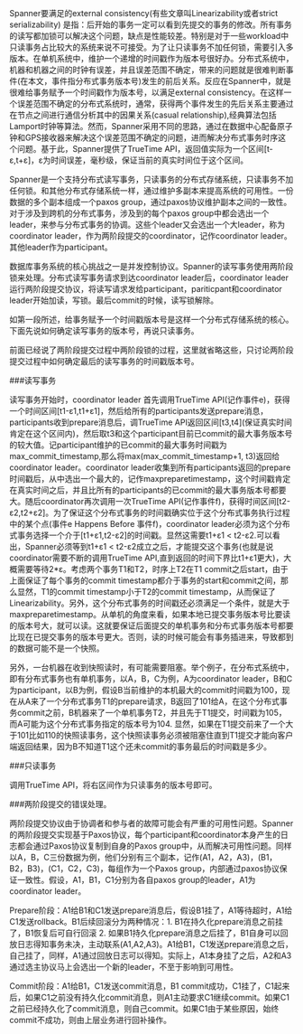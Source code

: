 
Spanner要满足的external consistency(有些文章叫Linearizability或者strict serializability) 是指：后开始的事务一定可以看到先提交的事务的修改。所有事务的读写都加锁可以解决这个问题，缺点是性能较差。特别是对于一些workload中只读事务占比较大的系统来说不可接受。为了让只读事务不加任何锁，需要引入多版本。在单机系统中，维护一个递增的时间戳作为版本号很好办。分布式系统中，机器和机器之间的时钟有误差，并且误差范围不确定，带来的问题就是很难判断事件(在本文，事件指分布式事务版本号)发生的前后关系。反应在Spanner中，就是很难给事务赋予一个时间戳作为版本号，以满足external consistency。在这样一个误差范围不确定的分布式系统时，通常，获得两个事件发生的先后关系主要通过在节点之间进行通信分析其中的因果关系(casual relationship),经典算法包括Lamport时钟等算法。然而，Spanner采用不同的思路，通过在数据中心配备原子钟和GPS接收器来解决这个误差范围不确定的问题，进而解决分布式事务时序这个问题。基于此，Spanner提供了TrueTime API，返回值实际为一个区间[t-ε,t+ε]，ε为时间误差，毫秒级，保证当前的真实时间位于这个区间。

  Spanner是一个支持分布式读写事务，只读事务的分布式存储系统，只读事务不加任何锁。和其他分布式存储系统一样，通过维护多副本来提高系统的可用性。一份数据的多个副本组成一个paxos group，通过paxos协议维护副本之间的一致性。对于涉及到跨机的分布式事务，涉及到的每个paxos group中都会选出一个leader，来参与分布式事务的协调。这些个leader又会选出一个大leader，称为coordinator leader，作为两阶段提交的coordinator，记作coordinator leader。其他leader作为participant。

  数据库事务系统的核心挑战之一是并发控制协议。Spanner的读写事务使用两阶段锁来处理。分布式读写事务请求到达coordinator leader后，coordinator leader运行两阶段提交协议，将读写请求发给participant，pariticpant和coordinator leader开始加读，写锁。最后commit的时候，读写锁解除。

  如第一段所述，给事务赋予一个时间戳版本号是这样一个分布式存储系统的核心。下面先说如何确定读写事务的版本号，再说只读事务。

  前面已经说了两阶段提交过程中两阶段锁的过程，这里就省略这些，只讨论两阶段提交过程中如何确定最后的读写事务的时间戳版本号。

###读写事务 

  读写事务开始时，coordinator leader 首先调用TrueTime API(记作事件e)，获得一个时间区间[t1-ε1,t1+ε1]，然后给所有的participants发送prepare消息，participants收到prepare消息后，调TrueTime API返回区间\[t3,t4](保证真实时间肯定在这个区间内)，然后取t3和这个participant目前已commit的最大事务版本号的较大值。记participant维护的已commit的最大事务时间戳为max_commit_timestamp,那么将max(max_commit_timestamp+1, t3)返回给coordinator leader。coordinator leader收集到所有participants返回的prepare时间戳后，从中选出一个最大的，记作maxpreparetimestamp，这个时间戳肯定在真实时间之后，并且比所有的participants的已commit的最大事务版本号都要大。随后coordinator再次调用一次TrueTime API(记作事件f)，获得时间区间[t2-ε2,t2+ε2]。为了保证这个分布式事务的时间戳确实位于这个分布式事务执行过程中的某个点(事件e Happens Before 事件f)，coordinator leader必须为这个分布式事务选择一个介于[t1+ε1,t2-ε2]的时间戳。显然这需要t1+ε1 < t2-ε2.可以看出，Spanner必须等到t1+ε1 < t2-ε2成立之后，才能提交这个事务(也就是说coordinator需要不断的调用TrueTime API,直到返回的时间下界比t1+ε1更大)，大概需要等待2*ε。考虑两个事务T1和T2，时序上T2在T1 commit之后start，由于上面保证了每个事务的commit timestamp都介于事务的start和commit之间，那么显然，T1的commit timestamp小于T2的commit timestamp，从而保证了Linearizability。另外，这个分布式事务的时间戳还必须满足一个条件，就是大于maxpreparetimestamp。从单机的角度来看，如果本地已提交事务版本号比要读的版本号大，就可以读。这就要保证后面提交的单机事务和分布式事务版本号都要比现在已提交事务的版本号更大。否则，读的时候可能会有事务插进来，导致都到的数据可能不是一个快照。


另外，一台机器在收到快照读时，有可能需要阻塞。举个例子，在分布式系统中，即有分布式事务也有单机事务，以A，B，C为例，A为coordinator leader，B和C为participant，以B为例，假设B当前维护的本机最大的commit时间戳为100，现在从A来了一个分布式事务T1的prepare请求，B返回了101给A，在这个分布式事务commit之前，B机器来了一个单机事务T2，并且先于T1提交，时间戳为105，而A可能为这个分布式事务指定的版本号为104. 显然，如果在T1提交前来了一个大于101比如110的快照读事务，这个快照读事务必须被阻塞住直到T1提交才能向客户端返回结果，因为B不知道T1这个还未commit的事务最后的时间戳是多少。

###只读事务

调用TrueTime API，将右区间作为只读事务的版本号即可。 


###两阶段提交的错误处理。

  
  两阶段提交协议由于协调者和参与者的故障可能会有严重的可用性问题。Spanner的两阶段提交实现基于Paxos协议，每个participant和coordinator本身产生的日志都会通过Paxos协议复制到自身的Paxos group中，从而解决可用性问题。同样以A，B，C三份数据为例，他们分别有三个副本，记作(A1，A2，A3)，(B1，B2，B3)，(C1，C2，C3)，每组作为一个Paxos group，内部通过paxos协议保证一致性。假设，A1，B1，C1分别为各自paxos group的leader，A1为coordinator leader。

  Prepare阶段：A1给B1和C1发送prepare消息后，假设B1挂了，A1等待超时，A1给C1发送rollback。B1后续回滚分为两种情况：1. B1在持久化prepare消息之前挂了，B1恢复后可自行回滚 2. 如果B1持久化prepare消息之后挂了，B1自身可以回放日志得知事务未决，主动联系(A1,A2,A3)。A1给B1，C1发送prepare消息之后，自己挂了，同样，A1通过回放日志可以得知。实际上，A1本身挂了之后，A2和A3通过选主协议马上会选出一个新的leader，不至于影响到可用性。

   Commit阶段：A1给B1，C1发送commit消息，B1 commit成功，C1挂了，C1起来后，如果C1之前没有持久化commit消息，则A1主动要求C1继续commit。如果C1之前已经持久化了commit消息，则自己commit。如果C1由于某些原因，始终commit不成功，则由上层业务进行回补操作。